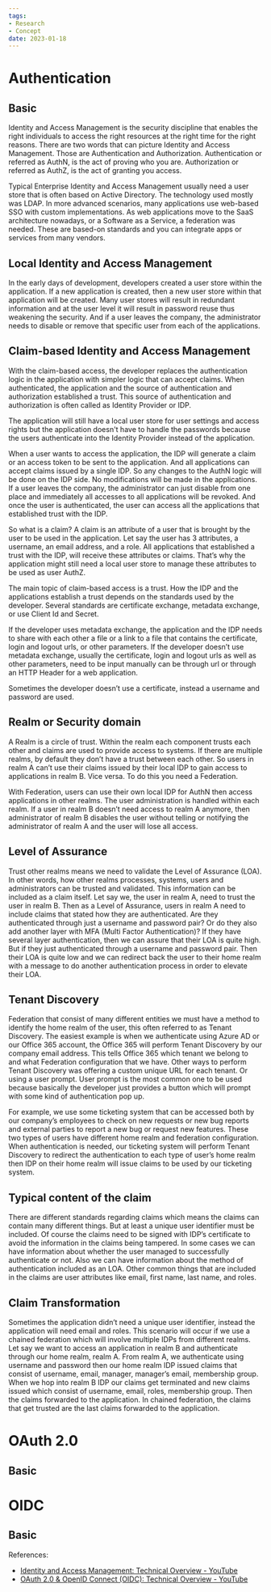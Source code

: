 ```yaml
---
tags:
- Research
- Concept
date: 2023-01-18
---
```


# Authentication

## Basic

Identity and Access Management is the security discipline that
enables the right individuals to access the right resources at the
right time for the right reasons. There are two words that can
picture Identity and Access Management. Those are Authentication and
Authorization. Authentication or referred as AuthN, is the act of
proving who you are. Authorization or referred as AuthZ, is the act
of granting you access.

Typical Enterprise Identity and Access Management usually need a user
store that is often based on Active Directory. The technology used
mostly was LDAP. In more advanced scenarios, many applications use
web-based SSO with custom implementations. As web applications move
to the SaaS architecture nowadays, or a Software as a Service, a
federation was needed. These are based-on standards and you can
integrate apps or services from many vendors.



## Local Identity and Access Management

In the early days of development, developers created a user store
within the application. If a new application is created, then a new
user store within that application will be created. Many user stores
will result in redundant information and at the user level it will
result in password reuse thus weakening the security. And if a user
leaves the company, the administrator needs to disable or remove that
specific user from each of the applications.



## Claim-based Identity and Access Management

With the claim-based access, the developer replaces the
authentication logic in the application with simpler logic that can
accept claims. When authenticated, the application and the source of
authentication and authorization established a trust. This source of
authentication and authorization is often called as Identity Provider
or IDP.

The application will still have a local user store for user settings
and access rights but the application doesn't have to handle the
passwords because the users authenticate into the Identity Provider
instead of the application.

When a user wants to access the application, the IDP will generate a
claim or an access token to be sent to the application. And all
applications can accept claims issued by a single IDP. So any changes
to the AuthN logic will be done on the IDP side. No modifications
will be made in the applications. If a user leaves the company, the
administrator can just disable from one place and immediately all
accesses to all applications will be revoked. And once the user is
authenticated, the user can access all the applications that
established trust with the IDP.

So what is a claim? A claim is an attribute of a user that is brought
by the user to be used in the application. Let say the user has 3
attributes, a username, an email address, and a role. All
applications that established a trust with the IDP, will receive
these attributes or claims. That’s why the application might still
need a local user store to manage these attributes to be used as user
AuthZ.

The main topic of claim-based access is a trust. How the IDP and the
applications establish a trust depends on the standards used by the
developer. Several standards are certificate exchange, metadata
exchange, or use Client Id and Secret.

If the developer uses metadata exchange, the application and the IDP
needs to share with each other a file or a link to a file that
contains the certificate, login and logout urls, or other parameters.
If the developer doesn’t use metadata exchange, usually the
certificate, login and logout urls as well as other parameters, need
to be input manually can be through url or through an HTTP Header for
a web application.

Sometimes the developer doesn’t use a certificate, instead a
username and password are used.



## Realm or Security domain

A Realm is a circle of trust. Within the realm each component trusts
each other and claims are used to provide access to systems. If there
are multiple realms, by default they don’t have a trust between
each other. So users in realm A can’t use their claims issued by
their local IDP to gain access to applications in realm B. Vice
versa. To do this you need a Federation.

With Federation, users can use their own local IDP for AuthN then
access applications in other realms. The user administration is
handled within each realm. If a user in realm B doesn’t need access
to realm A anymore, then administrator of realm B disables the user
without telling or notifying the administrator of realm A and the
user will lose all access.



## Level of Assurance

Trust other realms means we need to validate the Level of Assurance
(LOA). In other words, how other realms processes, systems, users and
administrators can be trusted and validated. This information can be
included as a claim itself. Let say we, the user in realm A, need to
trust the user in realm B. Then as a Level of Assurance, users in
realm A need to include claims that stated how they are
authenticated.  Are they authenticated through just a username and
password pair? Or do they also add another layer with MFA (Multi
Factor Authentication)? If they have several layer authentication,
then we can assure that their LOA is quite high. But if they just
authenticated through a username and password pair. Then their LOA is
quite low and we can redirect back the user to their home realm with
a message to do another authentication process in order to elevate
their LOA.



## Tenant Discovery

Federation that consist of  many different entities we must have a
method to identify the home realm of the user, this often referred to
as Tenant Discovery. The easiest example is when we authenticate
using Azure AD or our Office 365 account, the Office 365 will perform
Tenant Discovery by our company email address. This tells Office 365
which tenant we belong to and what Federation configuration that we
have. Other ways to perform Tenant Discovery was offering a custom
unique URL for each tenant. Or using a user prompt. User prompt is
the most common one to be used because basically the developer just
provides a button which will prompt with some kind of authentication
pop up.

For example, we use some ticketing system that can be accessed both
by our company’s employees to check on new requests or new bug
reports and external parties to report a new bug or request new
features. These two types of users have different home realm and
federation configuration. When authentication is needed, our
ticketing system will perform Tenant Discovery to redirect the
authentication to each type of user’s home realm then IDP on their
home realm will issue claims to be used by our ticketing system.



## Typical content of the claim

There are different standards regarding claims which means the claims
can contain many different things. But at least a unique user
identifier must be included. Of course the claims need to be signed
with IDP’s certificate to avoid the information in the claims being
tampered. In some cases we can have information about whether the
user managed to successfully authenticate or not. Also we can have
information about the method of authentication included as an LOA.
Other common things that are included in the claims are user
attributes like email, first name, last name, and roles.



## Claim Transformation

Sometimes the application didn’t need a unique user identifier,
instead the application will need email and roles. This scenario will
occur if we use a chained federation which will involve multiple IDPs
from different realms. Let say we want to access an application in
realm B and authenticate through our home realm, realm A. From realm
A, we authenticate using username and password then our home realm
IDP issued claims that consist of username, email, manager, manager’s
email, membership group. When we hop into realm B IDP our claims get
terminated and new claims issued which consist of username, email,
roles, membership group. Then the claims forwarded to the
application. In chained federation, the claims that get trusted are
the last claims forwarded to the application.



# OAuth 2.0

## Basic


# OIDC

## Basic



References:

- [Identity and Access Management: Technical Overview - YouTube](https://www.youtube.com/watch?v=Tcvsefz5DmA)
- [OAuth 2.0 &amp; OpenID Connect (OIDC): Technical Overview - YouTube](https://www.youtube.com/watch?v=rTzlF-U9Y6Y)

